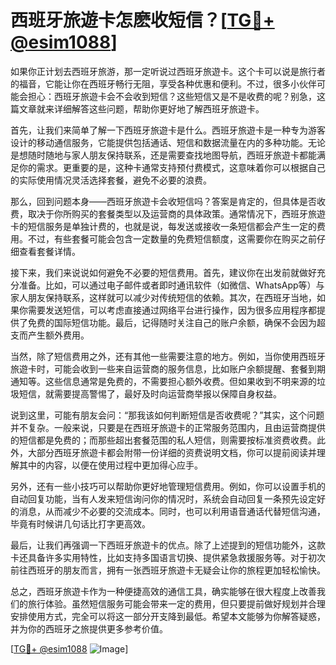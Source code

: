 # 西班牙旅遊卡怎麽收短信？[[TG💪+ @esim1088](https://t.me/s/esim1088)]

如果你正计划去西班牙旅游，那一定听说过西班牙旅遊卡。这个卡可以说是旅行者的福音，它能让你在西班牙畅行无阻，享受各种优惠和便利。不过，很多小伙伴可能会担心：西班牙旅遊卡会不会收到短信？这些短信又是不是收费的呢？别急，这篇文章就来详细解答这些问题，帮助你更好地了解西班牙旅遊卡。

首先，让我们来简单了解一下西班牙旅遊卡是什么。西班牙旅遊卡是一种专为游客设计的移动通信服务，它能提供包括通话、短信和数据流量在内的多种功能。无论是想随时随地与家人朋友保持联系，还是需要查找地图导航，西班牙旅遊卡都能满足你的需求。更重要的是，这种卡通常支持预付费模式，这意味着你可以根据自己的实际使用情况灵活选择套餐，避免不必要的浪费。

那么，回到问题本身——西班牙旅遊卡会收短信吗？答案是肯定的，但具体是否收费，取决于你所购买的套餐类型以及运营商的具体政策。通常情况下，西班牙旅遊卡的短信服务是单独计费的，也就是说，每发送或接收一条短信都会产生一定的费用。不过，有些套餐可能会包含一定数量的免费短信额度，这需要你在购买之前仔细查看套餐详情。

接下来，我们来说说如何避免不必要的短信费用。首先，建议你在出发前就做好充分准备。比如，可以通过电子邮件或者即时通讯软件（如微信、WhatsApp等）与家人朋友保持联系，这样就可以减少对传统短信的依赖。其次，在西班牙当地，如果你需要发送短信，可以考虑直接通过网络平台进行操作，因为很多应用程序都提供了免费的国际短信功能。最后，记得随时关注自己的账户余额，确保不会因为超支而产生额外费用。

当然，除了短信费用之外，还有其他一些需要注意的地方。例如，当你使用西班牙旅遊卡时，可能会收到一些来自运营商的服务信息，比如账户余额提醒、套餐到期通知等。这些信息通常是免费的，不需要担心额外收费。但如果收到不明来源的垃圾短信，就需要提高警惕了，最好及时向运营商举报以保障自身权益。

说到这里，可能有朋友会问：“那我该如何判断短信是否收费呢？”其实，这个问题并不复杂。一般来说，只要是在西班牙旅遊卡的正常服务范围内，且由运营商提供的短信都是免费的；而那些超出套餐范围的私人短信，则需要按标准资费收费。此外，大部分西班牙旅遊卡都会附带一份详细的资费说明文档，你可以提前阅读并理解其中的内容，以便在使用过程中更加得心应手。

另外，还有一些小技巧可以帮助你更好地管理短信费用。例如，你可以设置手机的自动回复功能，当有人发来短信询问你的情况时，系统会自动回复一条预先设定好的消息，从而减少不必要的交流成本。同时，也可以利用语音通话代替短信沟通，毕竟有时候讲几句话比打字更高效。

最后，让我们再强调一下西班牙旅遊卡的优点。除了上述提到的短信功能外，这款卡还具备许多实用特性，比如支持多国语言切换、提供紧急救援服务等。对于初次前往西班牙的朋友而言，拥有一张西班牙旅遊卡无疑会让你的旅程更加轻松愉快。

总之，西班牙旅遊卡作为一种便捷高效的通信工具，确实能够在很大程度上改善我们的旅行体验。虽然短信服务可能会带来一定的费用，但只要提前做好规划并合理安排使用方式，完全可以将这一部分开支降到最低。希望本文能够为你解答疑惑，并为你的西班牙之旅提供更多参考价值。

[[TG💪+ @esim1088](https://t.me/s/esim1088) ![Image](https://i.postimg.cc/4NQfJmqS/Snipaste-2025-05-13-00-14-12.png)]